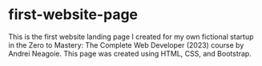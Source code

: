 # first-website-page
This is the first website landing page I created for my own fictional startup in the Zero to Mastery: The Complete Web Developer (2023) course by Andrei Neagoie. This page was created using HTML, CSS, and Bootstrap.

